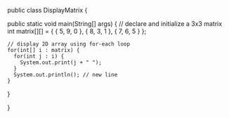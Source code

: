 public class DisplayMatrix {

  public static void main(String[] args) {
    // declare and initialize a 3x3 matrix
    int matrix[][] = 
      { { 5, 9, 0 }, { 8, 3, 1 }, { 7, 6, 5 } };
    
    // display 2D array using for-each loop
    for(int[] i : matrix) {
      for(int j : i) {
        System.out.print(j + " ");
      }
      System.out.println(); // new line
    }
  }

}
